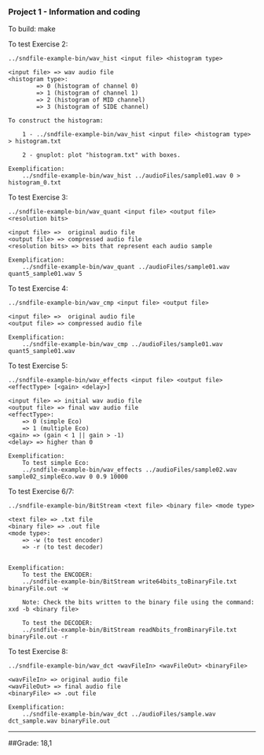 ### Project 1 - Information and coding 

To build:
	make
	
	
To test Exercise 2:

	../sndfile-example-bin/wav_hist <input file> <histogram type>
	
	<input file> => wav audio file
	<histogram type>: 
			=> 0 (histogram of channel 0)
			=> 1 (histogram of channel 1)
			=> 2 (histogram of MID channel)
			=> 3 (histogram of SIDE channel)
			
  	To construct the histogram:
  	
	  	1 - ../sndfile-example-bin/wav_hist <input file> <histogram type> > histogram.txt
	  	
	  	2 - gnuplot: plot "histogram.txt" with boxes.
	  	
	Exemplification:
		../sndfile-example-bin/wav_hist ../audioFiles/sample01.wav 0 > histogram_0.txt


To test Exercise 3:

	../sndfile-example-bin/wav_quant <input file> <output file> <resolution bits>
	
	<input file> =>  original audio file
	<output file> => compressed audio file
	<resolution bits> => bits that represent each audio sample
	
	Exemplification:
		../sndfile-example-bin/wav_quant ../audioFiles/sample01.wav quant5_sample01.wav 5

	

To test Exercise 4:

	../sndfile-example-bin/wav_cmp <input file> <output file>
	
	<input file> =>  original audio file
	<output file> => compressed audio file
	
	Exemplification:
		../sndfile-example-bin/wav_cmp ../audioFiles/sample01.wav quant5_sample01.wav


To test Exercise 5:

	../sndfile-example-bin/wav_effects <input file> <output file> <effectType> [<gain> <delay>]
	
	<input file> => initial wav audio file
	<output file> => final wav audio file
	<effectType>:
		=> 0 (simple Eco)
		=> 1 (multiple Eco)
	<gain> => (gain < 1 || gain > -1)
	<delay> => higher than 0
	
	Exemplification:
		To test simple Eco:
		../sndfile-example-bin/wav_effects ../audioFiles/sample02.wav sample02_simpleEco.wav 0 0.9 10000

	
To test Exercise 6/7:

	../sndfile-example-bin/BitStream <text file> <binary file> <mode type>
	
	<text file> => .txt file
	<binary file> => .out file 
	<mode type>:
		=> -w (to test encoder)
		=> -r (to test decoder)
		
		
	Exemplification:	
		To test the ENCODER:
		../sndfile-example-bin/BitStream write64bits_toBinaryFile.txt binaryFile.out -w
		
		Note: Check the bits written to the binary file using the command: xxd -b <binary file>
		
		To test the DECODER:
		../sndfile-example-bin/BitStream readNbits_fromBinaryFile.txt binaryFile.out -r


To test Exercise 8:

	../sndfile-example-bin/wav_dct <wavFileIn> <wavFileOut> <binaryFile>
	
	<wavFileIn> => original audio file
	<wavFileOut> => final audio file
	<binaryFile> => .out file
	
	Exemplification:	
		../sndfile-example-bin/wav_dct ../audioFiles/sample.wav dct_sample.wav binaryFile.out
		
****
##Grade: 18,1
	
	
	
	
	
	
	
	

